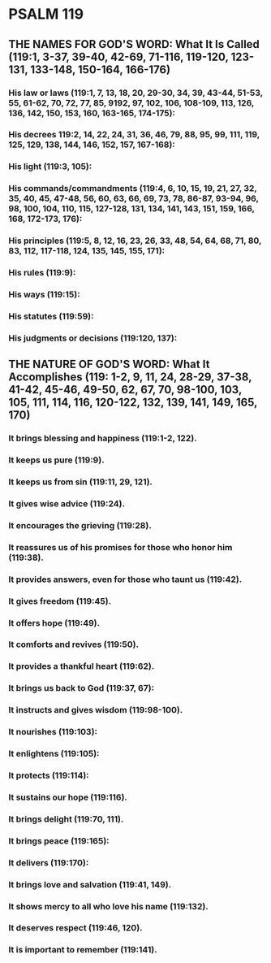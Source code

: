 ---
---
# PSALM 119 
## THE NAMES FOR GOD\'S WORD: What It Is Called (119:1, 3-37, 39-40, 42-69, 71-116, 119-120, 123-131, 133-148, 150-164, 166-176) 
###  His law or laws (119:1, 7, 13, 18, 20, 29-30, 34, 39, 43-44, 51-53, 55, 61-62, 70, 72, 77, 85, 9192, 97, 102, 106, 108-109, 113, 126, 136, 142, 150, 153, 160, 163-165, 174-175): 
###  His decrees 119:2, 14, 22, 24, 31, 36, 46, 79, 88, 95, 99, 111, 119, 125, 129, 138, 144, 146, 152, 157, 167-168): 
###  His light (119:3, 105): 
###  His commands/commandments (119:4, 6, 10, 15, 19, 21, 27, 32, 35, 40, 45, 47-48, 56, 60, 63, 66, 69, 73, 78, 86-87, 93-94, 96, 98, 100, 104, 110, 115, 127-128, 131, 134, 141, 143, 151, 159, 166, 168, 172-173, 176): 
###  His principles (119:5, 8, 12, 16, 23, 26, 33, 48, 54, 64, 68, 71, 80, 83, 112, 117-118, 124, 135, 145, 155, 171): 
###  His rules (119:9): 
###  His ways (119:15): 
###  His statutes (119:59): 
###  His judgments or decisions (119:120, 137): 
## THE NATURE OF GOD\'S WORD: What It Accomplishes (119: 1-2, 9, 11, 24, 28-29, 37-38, 41-42, 45-46, 49-50, 62, 67, 70, 98-100, 103, 105, 111, 114, 116, 120-122, 132, 139, 141, 149, 165, 170) 
###  It brings blessing and happiness (119:1-2, 122). 
###  It keeps us pure (119:9). 
###  It keeps us from sin (119:11, 29, 121). 
###  It gives wise advice (119:24). 
###  It encourages the grieving (119:28). 
###  It reassures us of his promises for those who honor him (119:38). 
###  It provides answers, even for those who taunt us (119:42). 
###  It gives freedom (119:45). 
###  It offers hope (119:49). 
###  It comforts and revives (119:50). 
###  It provides a thankful heart (119:62). 
###  It brings us back to God (119:37, 67): 
###  It instructs and gives wisdom (119:98-100). 
###  It nourishes (119:103): 
###  It enlightens (119:105): 
###  It protects (119:114): 
###  It sustains our hope (119:116). 
###  It brings delight (119:70, 111). 
###  It brings peace (119:165): 
###  It delivers (119:170): 
###  It brings love and salvation (119:41, 149). 
###  It shows mercy to all who love his name (119:132). 
###  It deserves respect (119:46, 120). 
###  It is important to remember (119:141). 
